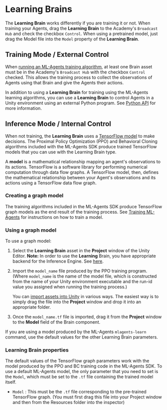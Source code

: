 # Learning Brains

The **Learning Brain** works differently if you are training it or not.
When training your Agents, drag the **Learning Brain** to the
Academy's `Broadcast Hub` and check the checkbox `Control`. When using a pretrained 
model, just drag the Model file into the `Model` property of the **Learning Brain**.

## Training Mode / External Control

When [running an ML-Agents training algorithm](Training-ML-Agents.md), at least
one Brain asset must be in the Academy's `Broadcast Hub` with the checkbox `Control`
checked. This allows the training process to collect the observations of Agents 
using that Brain and give the Agents their actions.

In addition to using a **Learning Brain** for training using the ML-Agents learning
algorithms, you can use a **Learning Brain** to control Agents in a Unity
environment using an external Python program. See [Python API](Python-API.md)
for more information.

## Inference Mode / Internal Control

When not training, the **Learning Brain** uses a
[TensorFlow model](https://www.tensorflow.org/get_started/get_started_for_beginners#models_and_training)
to make decisions. The Proximal Policy Optimization (PPO) and Behavioral Cloning
algorithms included with the ML-Agents SDK produce trained TensorFlow models
that you can use with the Learning Brain type.

A __model__ is a mathematical relationship mapping an agent's observations to
its actions. TensorFlow is a software library for performing numerical
computation through data flow graphs. A TensorFlow model, then, defines the
mathematical relationship between your Agent's observations and its actions
using a TensorFlow data flow graph.

### Creating a graph model

The training algorithms included in the ML-Agents SDK produce TensorFlow graph
models as the end result of the training process. See
[Training ML-Agents](Training-ML-Agents.md) for instructions on how to train a
model.

### Using a graph model

To use a graph model:

1. Select the **Learning Brain** asset in the **Project** window of the Unity Editor.
 **Note:** In order to use the **Learning** Brain, you have appropriate backend for the
 Inference Engine. See [here](TensorFlowSharp).
2. Import the `model_name` file produced by the PPO training
   program. (Where `model_name` is the name of the model file, which is
   constructed from the name of your Unity environment executable and the run-id
   value you assigned when running the training process.)

   You can
   [import assets into Unity](https://docs.unity3d.com/Manual/ImportingAssets.html)
   in various ways. The easiest way is to simply drag the file into the
   **Project** window and drop it into an appropriate folder.
3. Once the `model_name.tf` file is imported, drag it from the **Project**
   window to the **Model** field of the Brain component.

If you are using a model produced by the ML-Agents `mlagents-learn` command, use
the default values for the other Learning Brain parameters.

### Learning Brain properties

The default values of the TensorFlow graph parameters work with the model
produced by the PPO and BC training code in the ML-Agents SDK. To use a default
ML-Agents model, the only parameter that you need to set is the `Model`,
which must be set to the `.tf` file containing the trained model itself.

* `Model` : This must be the `.tf` file corresponding to the pre-trained
   TensorFlow graph. (You must first drag this file into your Project window 
   and then from the Resources folder into the inspector)

